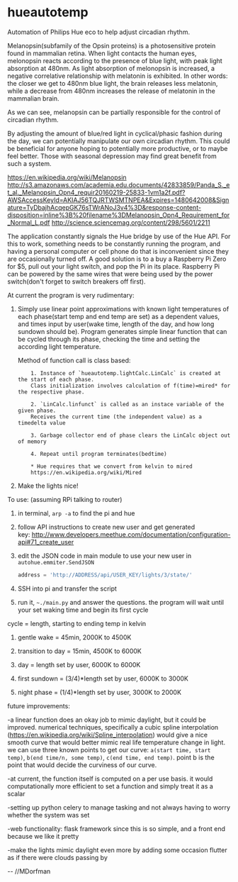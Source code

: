 # hueautotemp
Automation of Philips Hue eco to help adjust circadian rhythm.


Melanopsin(subfamily of the Opsin proteins) is a photosensitive protein found in mammalian retina. When light contacts the human eyes, melonopsin reacts according to the presence of blue light, with peak light absorption at 480nm. As light absorption of melonopsin is increased, a negative correlative relationship with melatonin is exhibited. In other words: the closer we get to 480nm blue light, the brain releases less melatonin, while a decrease from 480nm increases the release of melatonin in the mammalian brain.

As we can see, melanopsin can be partially responsible for the control of circadian rhythm.

By adjusting the amount of blue/red light in cyclical/phasic fashion during the day, we can potentially manipulate our own circadian rhythm. This could be beneficial for anyone hoping to potentially more productive, or to maybe feel better. Those with seasonal depression may find great benefit from such a system.

https://en.wikipedia.org/wiki/Melanopsin
http://s3.amazonaws.com/academia.edu.documents/42833859/Panda_S._et_al._Melanopsin_Opn4_requir20160219-25833-1vm1a2f.pdf?AWSAccessKeyId=AKIAJ56TQJRTWSMTNPEA&Expires=1480642008&Signature=TyDbajhAcqepGK76sTWrANoJ3v4%3D&response-content-disposition=inline%3B%20filename%3DMelanopsin_Opn4_Requirement_for_Normal_L.pdf
http://science.sciencemag.org/content/298/5601/2211

The application constantly signals the Hue bridge by use of the Hue API. For this to work, something needs to be constantly running the program, and having a personal computer or cell phone do that is inconvenient since they are occasionally turned off. A good solution is to a buy a Raspberry Pi Zero for $5, pull out your light switch, and pop the Pi in its place. Raspberry Pi can be powered by the same wires that were being used by the power switch(don't forget to switch breakers off first).


At current the program is very rudimentary:

1.	Simply use linear point approximations with known light temperatures of each phase(start temp and end temp are set) as a dependent values, and times input by user(wake time, length of the day, and how long sundown should be). Program generates simple linear function that can be cycled through its phase, checking the time and setting the according light temperature.

      Method of function call is class based: 
            
            1. Instance of `hueautotemp.lightCalc.LinCalc` is created at the start of each phase.
            Class initialization involves calculation of f(time)=mired* for the respective phase.
            
            2. `LinCalc.linfunct` is called as an instace variable of the given phase. 
            Receives the current time (the independent value) as a timedelta value
            
            3. Garbage collector end of phase clears the LinCalc object out of memory
            
            4. Repeat until program terminates(bedtime)
            
            * Hue requires that we convert from kelvin to mired
            https://en.wikipedia.org/wiki/Mired

2.	Make the lights nice!


To use: (assuming RPi talking to router)

1.	in terminal, `arp -a` to find the pi and hue

2.	follow API instructions to create new user and get generated key: http://www.developers.meethue.com/documentation/configuration-api#71_create_user

3.	edit the JSON code in main module to use your new user
      in `autohue.emmiter.SendJSON`
      ```python 
      address = 'http://ADDRESS/api/USER_KEY/lights/3/state/'
      ```

4.	SSH into pi and transfer the script

5.	run it, `~./main.py` and answer the questions. the program will wait until your set waking time and begin its first cycle


cycle = length, starting to ending temp in kelvin

1.	gentle wake = 45min, 2000K to 4500K

2.	transition to day = 15min, 4500K to 6000K

3.	day = length set by user, 6000K to 6000K

4.	first sundown = (3/4)*length set by user, 6000K to 3000K

5.	night phase = (1/4)*length set by user, 3000K to 2000K


future improvements:

-a linear function does an okay job to mimic daylight, but it could be improved. numerical techniques, specifically a cubic spline interpolation (https://en.wikipedia.org/wiki/Spline_interpolation) would give a nice smooth curve that would better mimic real life temperature change in light. we can use three known points to get our curve: `a(start time, start temp)`, `b(end time/n, some temp)`, `c(end time, end temp)`. 
point b is the point that would decide the curviness of our curve.

-at current, the function itself is computed on a per use basis. it would computationally more efficient to set a function and simply treat it as a scalar

-setting up python celery to manage tasking and not always having to worry whether the system was set

-web functionality: flask framework since this is so simple, and a front end because we like it pretty

-make the lights mimic daylight even more by adding some occasion flutter as if there were clouds passing by

--
//MDorfman
